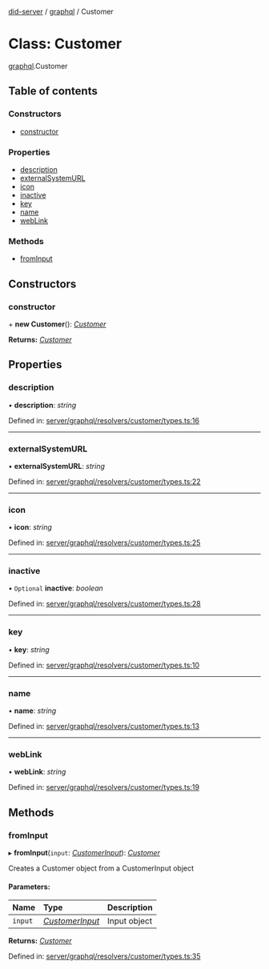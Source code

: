 [did-server](../README.md) / [graphql](../modules/graphql.md) / Customer

# Class: Customer

[graphql](../modules/graphql.md).Customer

## Table of contents

### Constructors

- [constructor](graphql.customer.md#constructor)

### Properties

- [description](graphql.customer.md#description)
- [externalSystemURL](graphql.customer.md#externalsystemurl)
- [icon](graphql.customer.md#icon)
- [inactive](graphql.customer.md#inactive)
- [key](graphql.customer.md#key)
- [name](graphql.customer.md#name)
- [webLink](graphql.customer.md#weblink)

### Methods

- [fromInput](graphql.customer.md#frominput)

## Constructors

### constructor

\+ **new Customer**(): [*Customer*](graphql.customer.md)

**Returns:** [*Customer*](graphql.customer.md)

## Properties

### description

• **description**: *string*

Defined in: [server/graphql/resolvers/customer/types.ts:16](https://github.com/Puzzlepart/did/blob/5da6768a/server/graphql/resolvers/customer/types.ts#L16)

___

### externalSystemURL

• **externalSystemURL**: *string*

Defined in: [server/graphql/resolvers/customer/types.ts:22](https://github.com/Puzzlepart/did/blob/5da6768a/server/graphql/resolvers/customer/types.ts#L22)

___

### icon

• **icon**: *string*

Defined in: [server/graphql/resolvers/customer/types.ts:25](https://github.com/Puzzlepart/did/blob/5da6768a/server/graphql/resolvers/customer/types.ts#L25)

___

### inactive

• `Optional` **inactive**: *boolean*

Defined in: [server/graphql/resolvers/customer/types.ts:28](https://github.com/Puzzlepart/did/blob/5da6768a/server/graphql/resolvers/customer/types.ts#L28)

___

### key

• **key**: *string*

Defined in: [server/graphql/resolvers/customer/types.ts:10](https://github.com/Puzzlepart/did/blob/5da6768a/server/graphql/resolvers/customer/types.ts#L10)

___

### name

• **name**: *string*

Defined in: [server/graphql/resolvers/customer/types.ts:13](https://github.com/Puzzlepart/did/blob/5da6768a/server/graphql/resolvers/customer/types.ts#L13)

___

### webLink

• **webLink**: *string*

Defined in: [server/graphql/resolvers/customer/types.ts:19](https://github.com/Puzzlepart/did/blob/5da6768a/server/graphql/resolvers/customer/types.ts#L19)

## Methods

### fromInput

▸ **fromInput**(`input`: [*CustomerInput*](graphql.customerinput.md)): [*Customer*](graphql.customer.md)

Creates a Customer object from a CustomerInput object

#### Parameters:

Name | Type | Description |
:------ | :------ | :------ |
`input` | [*CustomerInput*](graphql.customerinput.md) | Input object    |

**Returns:** [*Customer*](graphql.customer.md)

Defined in: [server/graphql/resolvers/customer/types.ts:35](https://github.com/Puzzlepart/did/blob/5da6768a/server/graphql/resolvers/customer/types.ts#L35)
